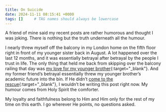 ```yaml
---
title: On Suicide
date: 2024-11-11 08:15:41 +0000
tags: []     # TAG names should always be lowercase
---
```


A friend of mine said my recent posts are rather humorous and thought I was joking. There is nothing but the truth underneath all the humour.

I nearly threw myself off the balcony in my London home on the fifth floor right in front of my younger sister back in August. A lot happened over the last 12 months, and it was essentially betrayal after betrayal by the people I trust in life. The only thing that held me back from skipping over the balcony railing that day was [my love for my younger brother](../on-brotherly-love-loyalty-faithfulness/){:target="_blank"}. And my former friend’s betrayal essentially threw my younger brother’s academic future into the bin. If He didn’t [come to the rescue](../on-holy-spirit-miracles/){:target="_blank"}, I wouldn’t be writing this post right now. My humour comes from Holy Spirit the comforter.

My loyalty and faithfulness belong to Him and Him only for the rest of my time on this earth. I go wherever He points, no questions asked.